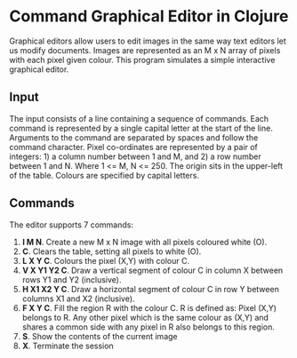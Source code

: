 # Command Graphical Editor in Clojure

Graphical editors allow users to edit images in the same way text editors let us modify documents.
Images are represented as an M x N array of pixels with each pixel given colour.
This program simulates a simple interactive graphical editor.

## Input
The input consists of a line containing a sequence of commands. Each command is represented by a
single capital letter at the start of the line. Arguments to the command are separated by spaces and follow
the command character.
Pixel co-ordinates are represented by a pair of integers: 1) a column number between 1 and M, and 2) a
row number between 1 and N. Where 1 <= M, N <= 250. The origin sits in the upper-left of the table.
Colours are specified by capital letters.

## Commands
The editor supports 7 commands:
1. **I M N​**. Create a new M x N image with all pixels coloured white (O).
2. **C**​. Clears the table, setting all pixels to white (O).
3. **L X Y C**​. Colours the pixel (X,Y) with colour C.
4. **V X Y1 Y2 C**​. Draw a vertical segment of colour C in column X between rows Y1 and Y2
(inclusive).
5. **H X1 X2 Y C**​. Draw a horizontal segment of colour C in row Y between columns X1 and X2
(inclusive).
6. **F X Y C​**. Fill the region R with the colour C. R is defined as: Pixel (X,Y) belongs to R. Any other
pixel which is the same colour as (X,Y) and shares a common side with any pixel in R also
belongs to this region.
7. **S**​. Show the contents of the current image
8. **X​**. Terminate the session
